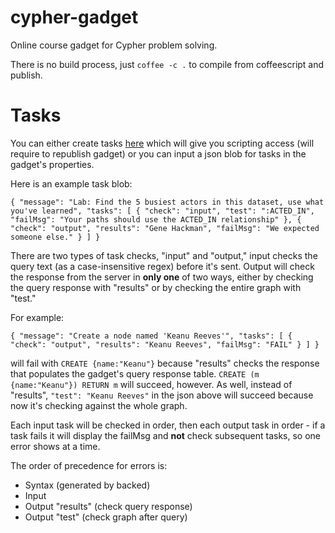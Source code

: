 cypher-gadget
=============

Online course gadget for Cypher problem solving.

There is no build process, just `coffee -c .` to compile from coffeescript and publish.


Tasks
========

You can either create tasks [here](https://github.com/neo4j-contrib/cypher-gadget/blob/master/data/tasks.coffee) which will give you scripting access (will require to republish gadget) or you can input a json blob for tasks in the gadget's properties.

Here is an example task blob:


`{
  "message": "Lab: Find the 5 busiest actors in this dataset, use what you've learned",
  "tasks": [
    {
      "check": "input",
      "test": ":ACTED_IN",
      "failMsg": "Your paths should use the ACTED_IN relationship"
    },
    {
      "check": "output",
      "results": "Gene Hackman",
      "failMsg": "We expected someone else."
    }
  ]
}`

There are two types of task checks, "input" and "output," input checks the query text (as a case-insensitive regex) before it's sent. Output will check the response from the server in **only one** of two ways, either by checking the query response with "results" or by checking the entire graph with "test."

For example:

`{
  "message": "Create a node named 'Keanu Reeves'",
  "tasks": [
    {
      "check": "output",
      "results": "Keanu Reeves",
      "failMsg": "FAIL"
    }
  ]
}`

 will fail with `CREATE {name:"Keanu"}` because "results" checks the response that populates the gadget's query response table.  `CREATE (m {name:"Keanu"}) RETURN m` will succeed, however. As well, instead of "results", `"test": "Keanu Reeves"` in the json above will succeed because now it's checking against the whole graph.

Each input task will be checked in order, then each output task in order - if a task fails it will display the failMsg and **not** check subsequent tasks, so one error shows at a time.

The order of precedence for errors is:

- Syntax (generated by backed)
- Input
- Output "results" (check query response)
- Output "test" (check graph after query)
